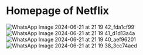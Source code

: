 # Homepage of Netflix
![WhatsApp Image 2024-06-21 at 21 19 42_fda1cf99](https://github.com/WaliyaSiddiqui/BharatIntern/assets/161924663/41cc6b07-3520-414c-874b-8db0af31ddd7)
![WhatsApp Image 2024-06-21 at 21 19 41_d1d13a4a](https://github.com/WaliyaSiddiqui/BharatIntern/assets/161924663/e85bf561-fcf8-4673-8656-45aec9018c4a)
![WhatsApp Image 2024-06-21 at 21 19 40_aef96201](https://github.com/WaliyaSiddiqui/BharatIntern/assets/161924663/657e7543-1937-4b2f-8aec-afe64573b1b1)
![WhatsApp Image 2024-06-21 at 21 19 38_3cc74aed](https://github.com/WaliyaSiddiqui/BharatIntern/assets/161924663/17dc9ae9-6bd2-4449-8997-854fc3265fa9)
